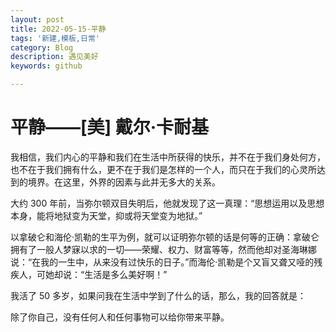 ```yaml
---
layout: post
title: 2022-05-15-平静
tags: '新建,模板,日常'
category: Blog
description: 遇见美好
keywords: github

---
```

# 平静——[美] 戴尔·卡耐基

我相信，我们内心的平静和我们在生活中所获得的快乐，并不在于我们身处何方，也不在于我们拥有什么，更不在于我们是怎样的一个人，而只在于我们的心灵所达到的境界。在这里，外界的因素与此并无多大的关系。

大约 300 年前，当弥尔顿双目失明后，他就发现了这一真理：“思想运用以及思想本身，能将地狱变为天堂，抑或将天堂变为地狱。”

以拿破仑和海伦·凯勒的生平为例，就可以证明弥尔顿的话是何等的正确：拿破仑拥有了一般人梦寐以求的一切——荣耀、权力、财富等等，然而他却对圣海琳娜说：“在我的一生中，从来没有过快乐的日子。”而海伦·凯勒是个又盲又聋又哑的残疾人，可她却说：“生活是多么美好啊！”

我活了 50 多岁，如果问我在生活中学到了什么的话，那么，我的回答就是：

除了你自己，没有任何人和任何事物可以给你带来平静。

